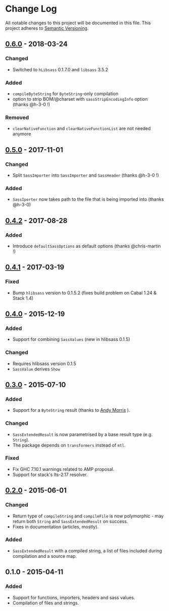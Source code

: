 # Change Log
All notable changes to this project will be documented in this file.
This project adheres to [Semantic Versioning](http://semver.org/).

## [0.6.0] - 2018-03-24
### Changed
- Switched to `hLibsass` 0.1.7.0 and `libsass` 3.5.2

### Added
- `compileByteString` for `ByteString`-only compilation
- option to strip BOM/@charset with `sassStripEncodingInfo` option (thanks @h-3-0 !)

### Removed
- `clearNativeFunction` and `clearNativeFunctionList` are not needed anymore

## [0.5.0] - 2017-11-01
### Changed
- Split `SassImporter` into `SassImporter` and `SassHeader` (thanks @h-3-0 !)

### Added
- `SassIporter` now takes path to the file that is being imported into (thanks
  @h-3-0)

## [0.4.2] - 2017-08-28
### Added
- Introduce `defaultSassOptions` as default options (thanks @chris-martin !)

## [0.4.1] - 2017-03-19
### Fixed
- Bump `hlibsass` version to 0.1.5.2 (fixes build problem on Cabal 1.24 & Stack
  1.4)

## [0.4.0] - 2015-12-19
### Added
- Support for combining `SassValues` (new in hlibsass 0.1.5)

### Changed
- Requires hlibsass version 0.1.5
- `SassValue` derives `Show`

## [0.3.0] - 2015-07-10
### Added
- Support for a `ByteString` result (thanks to [Andy
  Morris](https://github.com/jakubfijalkowski/hsass/pull/3) ).

### Changed
- `SassExtendedResult` is now parametrised by a base result type (e.g.
  `String`).
- The package depends on `transformers` instead of `mtl`.

### Fixed
- Fix GHC 7.10.1 warnings related to AMP proposal.
- Support for stack's lts-2.17 resolver.

## [0.2.0] - 2015-06-01
### Changed
- Return type of `compileString` and `compileFile` is now polymorphic - may
  return both `String` and `SassExtendedResult` on success.
- Fixes in documentation (articles, mostly).

### Added
- `SassExtendedResult` with a compiled string, a list of files included during
  compilation and a source map.

## 0.1.0 - 2015-04-11
### Added
- Support for functions, importers, headers and sass values.
- Compilation of files and strings.

[0.2.0]: https://github.com/jakubfijalkowski/hsass/compare/v0.1.0...v0.2.0
[0.3.0]: https://github.com/jakubfijalkowski/hsass/compare/v0.2.0...v0.3.0
[0.4.0]: https://github.com/jakubfijalkowski/hsass/compare/v0.3.0...v0.4.0
[0.4.1]: https://github.com/jakubfijalkowski/hsass/compare/v0.4.0...v0.4.1
[0.4.2]: https://github.com/jakubfijalkowski/hsass/compare/v0.4.1...v0.4.2
[0.5.0]: https://github.com/jakubfijalkowski/hsass/compare/v0.4.2...v0.5.0
[0.6.0]: https://github.com/jakubfijalkowski/hsass/compare/v0.5.0...v0.6.0
